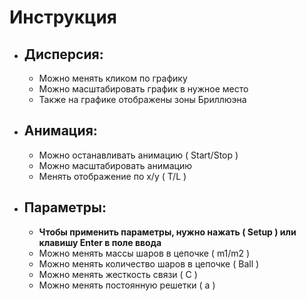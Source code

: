 # Инструкция


* ## Дисперсия:
  * Можно менять кликом по графику
  * Можно масштабировать график в нужное место
  * Также на графике отображены зоны Бриллюэна
* ## Анимация:
  * Можно останавливать анимацию ( Start/Stop )
  * Можно масштабировать анимацию
  * Менять отображение по x/y ( T/L )
* ## Параметры:
  * **Чтобы применить параметры, нужно нажать ( Setup ) или клавишу Enter в поле ввода**
  * Можно менять массы шаров в цепочке ( m1/m2 )
  * Можно менять количество шаров в цепочке ( Ball )
  * Можно менять жесткость связи ( C )
  * Можно менять постоянную решетки ( a )
